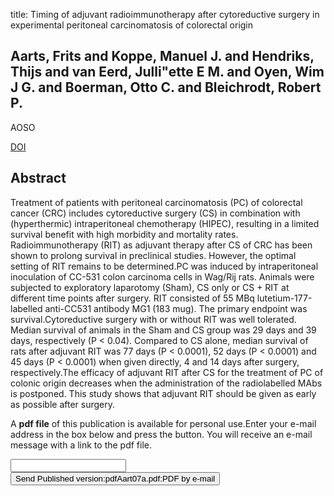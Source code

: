 title: Timing of adjuvant radioimmunotherapy after cytoreductive surgery in experimental peritoneal carcinomatosis of colorectal origin

## Aarts, Frits and Koppe, Manuel J. and Hendriks, Thijs and van Eerd, Julli"ette E M. and Oyen, Wim J G. and Boerman, Otto C. and Bleichrodt, Robert P.
AOSO

<a href="https://doi.org/10.1245/s10434-006-9247-x">DOI</a>

## Abstract
Treatment of patients with peritoneal carcinomatosis (PC) of colorectal cancer (CRC) includes cytoreductive surgery (CS) in combination with (hyperthermic) intraperitoneal chemotherapy (HIPEC), resulting in a limited survival benefit with high morbidity and mortality rates. Radioimmunotherapy (RIT) as adjuvant therapy after CS of CRC has been shown to prolong survival in preclinical studies. However, the optimal setting of RIT remains to be determined.PC was induced by intraperitoneal inoculation of CC-531 colon carcinoma cells in Wag/Rij rats. Animals were subjected to exploratory laparotomy (Sham), CS only or CS + RIT at different time points after surgery. RIT consisted of 55 MBq lutetium-177-labelled anti-CC531 antibody MG1 (183 mug). The primary endpoint was survival.Cytoreductive surgery with or without RIT was well tolerated. Median survival of animals in the Sham and CS group was 29 days and 39 days, respectively (P < 0.04). Compared to CS alone, median survival of rats after adjuvant RIT was 77 days (P < 0.0001), 52 days (P < 0.0001) and 45 days (P < 0.0001) when given directly, 4 and 14 days after surgery, respectively.The efficacy of adjuvant RIT after CS for the treatment of PC of colonic origin decreases when the administration of the radiolabelled MAbs is postponed. This study shows that adjuvant RIT should be given as early as possible after surgery.

A <b>pdf file</b> of this publication is available for personal use.Enter your e-mail address in the box below and press the button. You will receive an e-mail message with a link to the pdf file.
<form action="sender.php">  <input type="text" name="email">  <input type="submit" value="Send Published version:pdfAart07a.pdf:PDF by e-mail"></form>